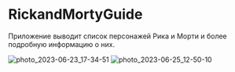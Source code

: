 # RickandMortyGuide

Приложение выводит список персонажей Рика и Морти и более подробную информацию о них.

![photo_2023-06-23_17-34-51](https://github.com/nvshink/RickandMortyGuide/assets/62372855/01db1ff0-c08c-4a81-a14e-e89cabaf3487)
![photo_2023-06-25_12-50-10](https://github.com/nvshink/RickandMortyGuide/assets/62372855/27a4d014-42fa-46a8-903f-938f4fc86650)
